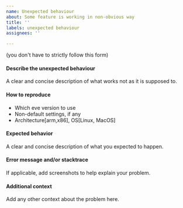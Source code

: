 ```yaml
---
name: Unexpected behaviour
about: Some feature is working in non-obvious way
title: ''
labels: unexpected behaviour
assignees: ''

---
```


(you don't have to strictly follow this form)

#### Describe the unexpected behaviour

A clear and concise description of what works not as it is supposed to.

#### How to reproduce

* Which eve version to use
* Non-default settings, if any
* Architecture[arm,x86], OS[Linux, MacOS]

#### Expected behavior

A clear and concise description of what you expected to happen.

#### Error message and/or stacktrace

If applicable, add screenshots to help explain your problem.

#### Additional context

Add any other context about the problem here.
